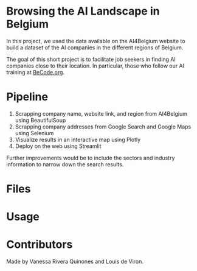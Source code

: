 # Browsing the AI Landscape in Belgium

In this project, we used the data available on the AI4Belgium website to build a dataset of the AI companies in the different regions of Belgium. 

The goal of this short project is to facilitate job seekers in finding AI companies close to their location. In particular, those who follow our AI training at [BeCode.org](www.becode.org). 

# Pipeline

1. Scrapping company name, website link, and region from AI4Belgium using BeautifulSoup
2. Scrapping company addresses from Google Search and Google Maps using Selenium
3. Visualize results in an interactive map using Plotly
4. Deploy on the web using Streamlit


 Further improvements would be to include the sectors and industry information to narrow down the search results.

# Files


# Usage



# Contributors
Made by Vanessa Rivera Quinones and Louis de Viron.